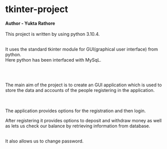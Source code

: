 # tkinter-project
<b>Author - Yukta Rathore</b>
<br>
<br>
This project is written by using python 3.10.4.
<br>
<br>
<p>It uses the standard tkinter module for GUI(graphical user interface) from python.<br>
Here python has been interfaced with MySqL.</p>
<br>
<br>
<p>The main aim of the project is to create an GUI application which is used to store the data and accounts of the people registering in the application.</p>
<br>
<br>
The application provides options for the registration and then login.
<br>
<p>After registering it provides options to deposit and withdraw money as well as lets us check our balance by retrieving information from database.</p>
<br>
It also allows us to change password.